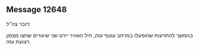 ## Message 12648

דובר צה"ל:

בהמשך להתרעות שהופעלו במרחב עוטף עזה, חיל האוויר יירט שני שיגורים שחצו מצפון רצועת עזה.

